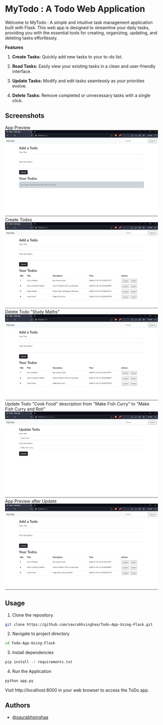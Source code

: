 
# MyTodo : A Todo Web Application

Welcome to MyTodo : A simple and intuitive task management application built with Flask. This web app is designed to streamline your daily tasks, providing you with the essential tools for creating, organizing, updating, and deleting tasks effortlessly.

**Features**

1. **Create Tasks:** Quickly add new tasks to your to-do list.

2. **Read Tasks:** Easily view your existing tasks in a clean and user-friendly interface.

3. **Update Tasks:** Modify and edit tasks seamlessly as your priorities evolve.

4. **Delete Tasks:** Remove completed or unnecessary tasks with a single click.



## Screenshots
App Preview
![App Screenshot](./readme-data/one.png)
Create Todos
![App Screenshot](./readme-data/two.png)
Delete Todo "Study Maths"
![App Screenshot](./readme-data/three.png)
Update Todo "Cook Food" description from "Make Fish Curry" to "Make Fish Curry and Roti"
![App Screenshot](./readme-data/four.png)
App Preview after Update
![App Screenshot](./readme-data/five.png)


## Usage

1. Clone the repository

```bash
git clone https://github.com/saurabhsinghaa/Todo-App-Using-Flask.git
```
2. Navigate to project directory
```bash
cd Todo-App-Using-Flask
```

3. Install dependencies

```bash
pip install -r requirements.txt
```
4. Run the Application
```bash
python app.py
```
Visit http://localhost:8000 in your web browser to access the ToDo app.
    
## Authors

- [@saurabhsinghaa](https://www.github.com/saurabhsinghaa)

